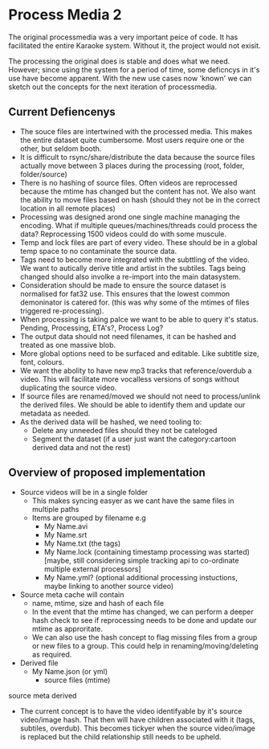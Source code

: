 Process Media 2
===============

The original processmedia was a very important peice of code. It has facilitated the entire Karaoke system. Without it, the project would not exisit. 

The processing the original does is stable and does what we need. However; since using the system for a period of time, some deficncys in it's use have become apparent. With the new use cases now 'known' we can sketch out the concepts for the next iteration of processmedia.


Current Defiencenys
-------------------

* The souce files are intertwined with the processed media. This makes the entire dataset quite cumbersome. Most users require one or the other, but seldom booth.
* It is difficult to rsync/share/distribute the data because the source files actually move between 3 places during the processing (root, folder, folder/source)
* There is no hashing of source files. Often videos are reprocessed because the mtime has changed but the content has not. We also want the ability to move files based on hash (should they not be in the correct location in all remote places)
* Processing was designed arond one single machine managing the encoding. What if multiple queues/machines/threads could process the data? Reprocessing 1500 videos could do with some muscule.
* Temp and lock files are part of every video. These should be in a global temp space to no contaminate the source data.
* Tags need to become more integrated with the subttling of the video. We want to autically derive title and artist in the subtiles. Tags being changed should also involke a re-import into the main datasystem.
* Consideration should be made to ensure the source dataset is normalised for fat32 use. This ensures that the lowest common demoninator is catered for. (this was why some of the mtimes of files triggered re-processing).
* When processing is taking palce we want to be able to query it's status. Pending, Processing, ETA's?, Process Log?
* The output data should not need filenames, it can be hashed and treated as one massive blob.
* More global options need to be surfaced and editable. Like subtitle size, font, colours.
* We want the abolity to have new mp3 tracks that reference/overdub a video. This will facilitate more vocalless versions of songs without duplicating the source video.
* If source files are renamed/moved we should not need to process/unlink the derived files. We should be able to identify them and update our metadata as needed.
* As the derived data will be hashed, we need tooling to:
    * Delete any unneeded files should they not be cateloged
    * Segment the dataset (if a user just want the category:cartoon derived data and not the rest)


Overview of proposed implementation
-----------------------------------    

* Source videos will be in a single folder
    * This makes syncing easyer as we cant have the same files in multiple paths
    * Items are grouped by filename e.g
       * My Name.avi
       * My Name.srt
       * My Name.txt (the tags)
       * My Name.lock (containing timestamp processing was started) [maybe, still        considering simple tracking api to co-ordinate multiple external processors]
       * My Name.yml? (optional additional processing instuctions, maybe linking to another source video)
* Source meta cache will contain
    * name, mtime, size and hash of each file
    * In the event that the mtime has changed, we can perform a deeper hash check to see if reprocessing needs to be done and update our mtime as approritate.
    * We can also use the hash concept to flag missing files from a group or new files to a group. This could help in renaming/moving/deleting as required.
* Derived file
    * My Name.json (or yml)
        * source files (mtime)

source
meta
derived
    
* The current concept is to have the video identifyable by it's source video/image hash. That then will have children associated with it (tags, subtiles, overdub). This becomes tickyer when the source video/image is replaced but the child relationship still needs to be upheld.
